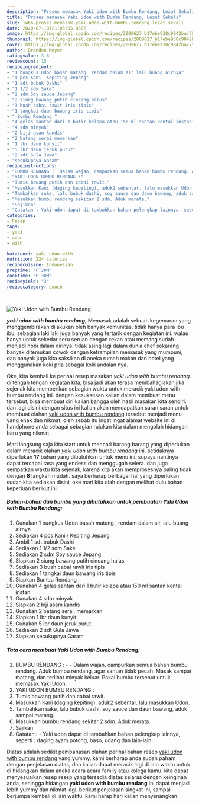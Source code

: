 ```yaml
---
description: "Proses memasak Yaki Udon with Bumbu Rendang, Lezat Sekali"
title: "Proses memasak Yaki Udon with Bumbu Rendang, Lezat Sekali"
slug: 1466-proses-memasak-yaki-udon-with-bumbu-rendang-lezat-sekali
date: 2020-07-18T21:05:55.866Z
image: https://img-global.cpcdn.com/recipes/2009627_b17ebe938c9842ba/751x532cq70/yaki-udon-with-bumbu-rendang-foto-resep-utama.jpg
thumbnail: https://img-global.cpcdn.com/recipes/2009627_b17ebe938c9842ba/751x532cq70/yaki-udon-with-bumbu-rendang-foto-resep-utama.jpg
cover: https://img-global.cpcdn.com/recipes/2009627_b17ebe938c9842ba/751x532cq70/yaki-udon-with-bumbu-rendang-foto-resep-utama.jpg
author: Brandon Meyer
ratingvalue: 3.6
reviewcount: 15
recipeingredient:
- "1 bungkus Udon basah matang  rendam dalam air lalu buang airnya"
- "4 pcs Kani  Kepiting Jepang"
- "1 sdt bubuk Dashi"
- "1 1/2 sdm Sake"
- "2 sdm Soy sauce Jepang"
- "2 siung bawang putih cincang halus"
- "3 buah cabai rawit iris tipis"
- "1 tangkai daun bawang iris tipis"
- " Bumbu Rendang "
- "4 gelas santan dari 1 butir kelapa atau 150 ml santan kental instan"
- "4 sdm minyak"
- "2 biji asam kandis"
- "2 batang serai memarkan"
- "1 lbr daun kunyit"
- "5 lbr daun jeruk purut"
- "2 sdt Gula Jawa"
- "secukupnya Garam"
recipeinstructions:
- "BUMBU RENDANG :  Dalam wajan, campurkan semua bahan bumbu rendang. Aduk bumbu rendang, agar santan tidak pecah. Masak sampai matang, dan terlihat minyak keluar. Pakai bumbu tersebut untuk memasak Yaki Udon."
- "YAKI UDON BUMBU RENDANG :"
- "Tumis bawang putih dan cabai rawit."
- "Masukkan Kani (daging kepiting), aduk2 sebentar. lalu masukkan Udon."
- "Tambahkan sake, lalu bubuk dashi, soy sauce dan daun bawang, aduk sampai matang."
- "Masukkan bumbu rendang sekitar 2 sdm. Aduk merata."
- "Sajikan"
- "Catatan : Yaki udon dapat di tambahkan bahan pelengkap lainnya, seperti : daging ayam potong, baso, udang dan lain-lain"
categories:
- Resep
tags:
- yaki
- udon
- with

katakunci: yaki udon with 
nutrition: 224 calories
recipecuisine: Indonesian
preptime: "PT20M"
cooktime: "PT30M"
recipeyield: "3"
recipecategory: Lunch

---
```



![Yaki Udon with Bumbu Rendang](https://img-global.cpcdn.com/recipes/2009627_b17ebe938c9842ba/751x532cq70/yaki-udon-with-bumbu-rendang-foto-resep-utama.jpg)

<b><i>yaki udon with bumbu rendang</i></b>, Memasak adalah sebuah kegemaran yang menggembirakan dilakukan oleh banyak komunitas. tidak hanya para ibu ibu, sebagian laki laki juga banyak yang tertarik dengan kegiatan ini. walau hanya untuk sekedar seru seruan dengan rekan atau memang sudah menjadi hobi dalam dirinya. tidak asing lagi dalam dunia chef sekarang banyak ditemukan cowok dengan ketrampilan memasak yang mumpuni, dan banyak juga kita saksikan di aneka rumah makan dan hotel yang menggunakan koki pria sebagai koki andalan nya.

Oke, kita kembali ke perihal resep masakan <i>yaki udon with bumbu rendang</i>. di tengah tengah kegiatan kita, bisa jadi akan terasa membahagiakan jika sejenak kita memberikan sebagian waktu untuk meracik yaki udon with bumbu rendang ini. dengan kesuksesan kalian dalam membuat menu tersebut, bisa membuat diri kalian bangga oleh hasil masakan kita sendiri. dan lagi disini dengan situs ini kalian akan mendapatkan saran saran untuk membuat olahan <u>yaki udon with bumbu rendang</u> tersebut menjadi menu yang enak dan nikmat, oleh sebab itu ingat ingat alamat website ini di handphone anda sebagai sebagian rujukan kita dalam mengolah hidangan baru yang nikmat.




Mari langsung saja kita start untuk mencari barang barang yang diperlukan dalam meracik olahan <u><i>yaki udon with bumbu rendang</i></u> ini. setidaknya diperlukan <b>17</b> bahan yang dibutuhkan untuk menu ini. supaya nantinya dapat tercapai rasa yang endess dan menggugah selera. dan juga sempatkan waktu kita sejenak, karena kita akan memprosesnya paling tidak dengan <b>8</b> langkah mudah. saya berharap berbagai hal yang diperlukan sudah kita sediakan disini, oke mari kita olah dengan melihat dulu bahan keperluan berikut ini.

<!--inarticleads1-->

##### Bahan-bahan dan bumbu yang dibutuhkan untuk pembuatan Yaki Udon with Bumbu Rendang:

1. Gunakan 1 bungkus Udon basah matang , rendam dalam air, lalu buang airnya.
1. Sediakan 4 pcs Kani / Kepiting Jepang
1. Ambil 1 sdt bubuk Dashi
1. Sediakan 1 1/2 sdm Sake
1. Sediakan 2 sdm Soy sauce Jepang
1. Siapkan 2 siung bawang putih cincang halus
1. Sediakan 3 buah cabai rawit iris tipis
1. Sediakan 1 tangkai daun bawang iris tipis
1. Siapkan  Bumbu Rendang :
1. Gunakan 4 gelas santan dari 1 butir kelapa atau 150 ml santan kental instan
1. Gunakan 4 sdm minyak
1. Siapkan 2 biji asam kandis
1. Gunakan 2 batang serai, memarkan
1. Siapkan 1 lbr daun kunyit
1. Gunakan 5 lbr daun jeruk purut
1. Sediakan 2 sdt Gula Jawa
1. Siapkan secukupnya Garam




<!--inarticleads2-->

##### Tata cara membuat Yaki Udon with Bumbu Rendang:

1. BUMBU RENDANG : -  - Dalam wajan, campurkan semua bahan bumbu rendang. Aduk bumbu rendang, agar santan tidak pecah. Masak sampai matang, dan terlihat minyak keluar. Pakai bumbu tersebut untuk memasak Yaki Udon.
1. YAKI UDON BUMBU RENDANG :
1. Tumis bawang putih dan cabai rawit.
1. Masukkan Kani (daging kepiting), aduk2 sebentar. lalu masukkan Udon.
1. Tambahkan sake, lalu bubuk dashi, soy sauce dan daun bawang, aduk sampai matang.
1. Masukkan bumbu rendang sekitar 2 sdm. Aduk merata.
1. Sajikan
1. Catatan : - Yaki udon dapat di tambahkan bahan pelengkap lainnya, seperti : daging ayam potong, baso, udang dan lain-lain




Diatas adalah sedikit pembahasan olahan perihal bahan resep <u>yaki udon with bumbu rendang</u> yang yummy. kami berharap anda sudah paham dengan penjelasan diatas, dan kalian dapat meracik lagi di lain waktu untuk di hidangkan dalam aneka acara acara family atau kolega kamu. kita dapat menyesuaikan resep resep yang tersedia diatas selaras dengan keinginan anda, sehingga hidangan <b>yaki udon with bumbu rendang</b> ini dapat menjadi lebih yummy dan nikmat lagi. berikut penjelasan singkat ini, sampai berjumpa kembali di lain waktu. kami harap hari kalian menyenangkan.
